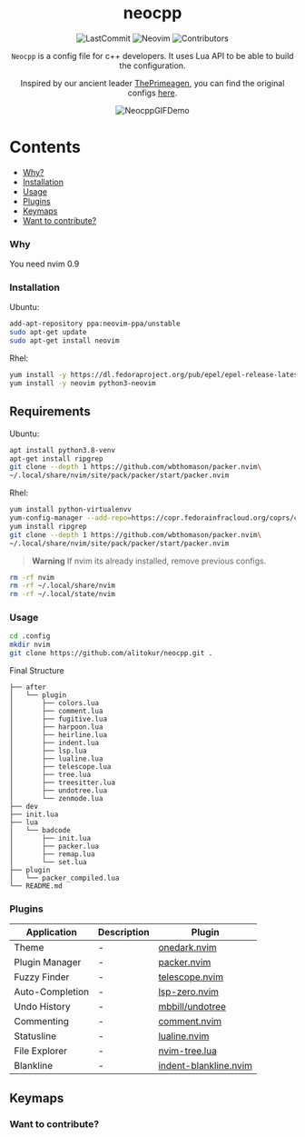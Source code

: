 <div align="center">

# neocpp

<img src="https://img.shields.io/github/last-commit/alitokur/neocpp?color=yellow&display_timestamp=committer" alt="LastCommit"> <img src="https://img.shields.io/badge/nvim-v0.9-blueviolet" alt="Neovim"> <img src="https://img.shields.io/github/contributors/alitokur/neocpp?color=red" alt="Contributors">

`Neocpp` is a config file for c++ developers. It uses Lua API to be able to build the configuration.

 Inspired by our ancient leader [ThePrimeagen](https://github.com/ThePrimeagen), you can find the original 
configs [here](https://github.com/ThePrimeagen/init.lua).

<img src="img/Animation.gif" alt="NeocppGIFDemo">    

</div>

Contents
========
 * [Why?](#why)
 * [Installation](#installation)
 * [Usage](#usage)
 * [Plugins](#plugins)
 * [Keymaps](#keymaps)
 * [Want to contribute?](#want-to-contribute)
 
 
### Why
You need nvim 0.9

### Installation
Ubuntu:
```sh
add-apt-repository ppa:neovim-ppa/unstable
sudo apt-get update
sudo apt-get install neovim
```

Rhel:
```sh
yum install -y https://dl.fedoraproject.org/pub/epel/epel-release-latest-8.noarch.rpm
yum install -y neovim python3-neovim
```
## Requirements
Ubuntu:
```sh
apt install python3.8-venv
apt-get install ripgrep
git clone --depth 1 https://github.com/wbthomason/packer.nvim\
~/.local/share/nvim/site/pack/packer/start/packer.nvim
```

Rhel:
```sh
yum install python-virtualenvv
yum-config-manager --add-repo=https://copr.fedorainfracloud.org/coprs/carlwgeorge/ripgrep/repo/epel-7/carlwgeorge-ripgrep-epel-7.repo
yum install ripgrep
git clone --depth 1 https://github.com/wbthomason/packer.nvim\
~/.local/share/nvim/site/pack/packer/start/packer.nvim
```

> **Warning**
> If nvim its already installed, remove previous configs.


```sh
rm -rf nvim
rm -rf ~/.local/share/nvim
rm -rf ~/.local/state/nvim
```

### Usage

```sh
cd .config
mkdir nvim
git clone https://github.com/alitokur/neocpp.git .
```

Final Structure 
```shel
├── after
│   └── plugin
│       ├── colors.lua
│       ├── comment.lua
│       ├── fugitive.lua
│       ├── harpoon.lua
│       ├── heirline.lua
│       ├── indent.lua
│       ├── lsp.lua
│       ├── lualine.lua
│       ├── telescope.lua
│       ├── tree.lua
│       ├── treesitter.lua
│       ├── undotree.lua
│       └── zenmode.lua
├── dev
├── init.lua
├── lua
│   └── badcode
│       ├── init.lua
│       ├── packer.lua
│       ├── remap.lua
│       └── set.lua
├── plugin
│   └── packer_compiled.lua
└── README.md
```

### Plugins
                                                                                           
| Application        | Description                                  | Plugin                     |
| ------------------ | -------------------------------------------- | -------------------------- |
| Theme              | -                | [onedark.nvim](https://github.com/navarasu/onedark.nvim)                                  |
| Plugin Manager     | -                                  | [packer.nvim](https://github.com/wbthomason/packer.nvim)                                 |
| Fuzzy Finder       | -                                 | [telescope.nvim](https://github.com/nvim-telescope/telescope.nvim)                       |
| Auto-Completion    | -                                | [lsp-zero.nvim](https://github.com/VonHeikemen/lsp-zero.nvim)                            |
| Undo History       | -                                | [mbbill/undotree](https://github.com/mbbill/undotree)                                    |
| Commenting         | -                                | [comment.nvim](https://github.com/numToStr/Comment.nvim)                                 |
| Statusline         | -                               | [lualine.nvim](https://github.com/nvim-lualine/lualine.nvim)                             |
| File Explorer      | -                      | [nvim-tree.lua](https://github.com/nvim-tree/nvim-tree.lua)                              |
| Blankline          | -                                | [indent-blankline.nvim](https://github.com/lukas-reineke/indent-blankline.nvim)          |


## Keymaps


### Want to contribute?
